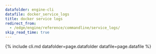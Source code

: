 ```yaml
---
datafolder: engine-cli
datafile: docker_service_logs
title: docker service logs
redirect_from:
  - /edge/engine/reference/commandline/service_logs/
skip_read_time: true
---
```

<!--
This page is automatically generated from Docker's source code. If you want to
suggest a change to the text that appears here, open a ticket or pull request
in the source repository on GitHub:

https://github.com/docker/cli
-->

{% include cli.md datafolder=page.datafolder datafile=page.datafile %}
